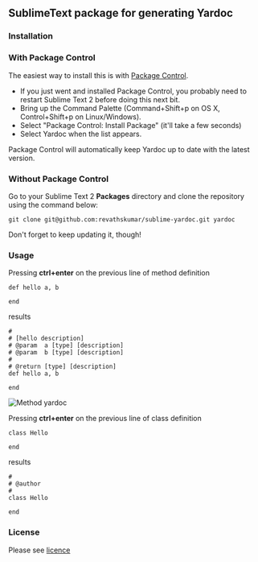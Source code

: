 ## SublimeText package for generating Yardoc

### Installation

### With Package Control
The easiest way to install this is with [Package Control](http://wbond.net/sublime\_packages/package\_control).

   * If you just went and installed Package Control, you probably need to restart Sublime Text 2    before doing this next bit.
   * Bring up the Command Palette (Command+Shift+p on OS X, Control+Shift+p on Linux/Windows).
   * Select "Package Control: Install Package" (it'll take a few seconds)
   * Select Yardoc when the list appears.

Package Control will automatically keep Yardoc up to date with the latest version.

### Without Package Control

Go to your Sublime Text 2 **Packages** directory and clone the repository using the command below:

    git clone git@github.com:revathskumar/sublime-yardoc.git yardoc

Don't forget to keep updating it, though!

### Usage

Pressing **ctrl+enter** on the previous line of method definition

    def hello a, b

    end

results

    #
    # [hello description]
    # @param  a [type] [description]
    # @param  b [type] [description]
    #
    # @return [type] [description]
    def hello a, b

    end

![Method yardoc](https://lh6.googleusercontent.com/-C9V-e0vzDq0/UERyoS0I4oI/AAAAAAAAG48/M2cptkMfmgA/s458/123.gif)

Pressing **ctrl+enter** on the previous line of class definition

    class Hello

    end

results

    #
    # @author
    #
    class Hello

    end

### License

Please see [licence](http://github.com/revathskumar/sublime-yardoc/blob/master/LICENSE)